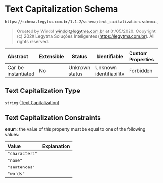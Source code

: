 # Text Capitalization Schema

```txt
https://schema.legytma.com.br/1.1.2/schema/text_capitalization.schema.json
```




> Created by Windol [windol@legytma.com.br](mailto:windol@legytma.com.br) at 01/05/2020.
> Copyright (c) 2020 Legytma Soluções Inteligentes (<https://legytma.com.br>). All rights reserved.
>

| Abstract            | Extensible | Status         | Identifiable            | Custom Properties | Additional Properties | Access Restrictions | Defined In                                                                                          |
| :------------------ | ---------- | -------------- | ----------------------- | :---------------- | --------------------- | ------------------- | --------------------------------------------------------------------------------------------------- |
| Can be instantiated | No         | Unknown status | Unknown identifiability | Forbidden         | Allowed               | none                | [text_capitalization.schema.json](../schema/text_capitalization.schema.json) |

## Text Capitalization Type

`string` ([Text Capitalization](text_capitalization.md))

## Text Capitalization Constraints

**enum**: the value of this property must be equal to one of the following values:

| Value          | Explanation |
| :------------- | ----------- |
| `"characters"` |             |
| `"none"`       |             |
| `"sentences"`  |             |
| `"words"`      |             |
